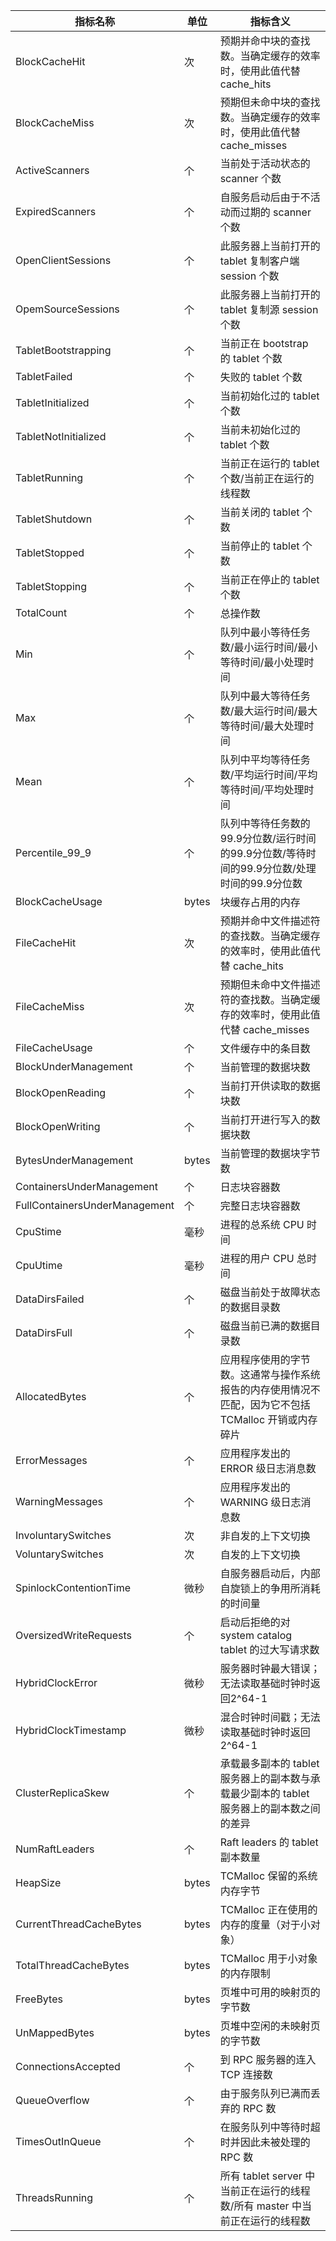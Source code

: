 | 指标名称                      | 单位  | 指标含义                                                     |
| ----------------------------- | ----- | ------------------------------------------------------------ |
| BlockCacheHit                 | 次    | 预期并命中块的查找数。当确定缓存的效率时，使用此值代替 cache_hits |
| BlockCacheMiss                | 次    | 预期但未命中块的查找数。当确定缓存的效率时，使用此值代替 cache_misses |
| ActiveScanners                | 个    | 当前处于活动状态的 scanner 个数                                |
| ExpiredScanners               | 个    | 自服务启动后由于不活动而过期的 scanner 个数                    |
| OpenClientSessions            | 个    | 此服务器上当前打开的 tablet 复制客户端 session 个数              |
| OpemSourceSessions            | 个    | 此服务器上当前打开的 tablet 复制源 session 个数                  |
| TabletBootstrapping           | 个    | 当前正在 bootstrap 的 tablet 个数                                |
| TabletFailed                  | 个    | 失败的 tablet 个数                                             |
| TabletInitialized             | 个    | 当前初始化过的 tablet 个数                                     |
| TabletNotInitialized          | 个    | 当前未初始化过的 tablet 个数                                   |
| TabletRunning                 | 个    | 当前正在运行的 tablet 个数/当前正在运行的线程数                |
| TabletShutdown                | 个    | 当前关闭的 tablet 个数                                         |
| TabletStopped                 | 个    | 当前停止的 tablet 个数                                         |
| TabletStopping                | 个    | 当前正在停止的 tablet 个数                                     |
| TotalCount                    | 个    | 总操作数                                                     |
| Min                           | 个    | 队列中最小等待任务数/最小运行时间/最小等待时间/最小处理时间  |
| Max                           | 个    | 队列中最大等待任务数/最大运行时间/最大等待时间/最大处理时间  |
| Mean                          | 个    | 队列中平均等待任务数/平均运行时间/平均等待时间/平均处理时间  |
| Percentile_99_9               | 个    | 队列中等待任务数的99.9分位数/运行时间的99.9分位数/等待时间的99.9分位数/处理时间的99.9分位数 |
| BlockCacheUsage               | bytes | 块缓存占用的内存                                             |
| FileCacheHit                  | 次    | 预期并命中文件描述符的查找数。当确定缓存的效率时，使用此值代替 cache_hits |
| FileCacheMiss                 | 次    | 预期但未命中文件描述符的查找数。当确定缓存的效率时，使用此值代替 cache_misses |
| FileCacheUsage                | 个    | 文件缓存中的条目数                                           |
| BlockUnderManagement          | 个    | 当前管理的数据块数                                           |
| BlockOpenReading              | 个    | 当前打开供读取的数据块数                                     |
| BlockOpenWriting              | 个    | 当前打开进行写入的数据块数                                   |
| BytesUnderManagement          | bytes | 当前管理的数据块字节数                                       |
| ContainersUnderManagement     | 个    | 日志块容器数                                                 |
| FullContainersUnderManagement | 个    | 完整日志块容器数                                             |
| CpuStime                      | 毫秒  | 进程的总系统 CPU 时间                                          |
| CpuUtime                      | 毫秒  | 进程的用户 CPU 总时间                                          |
| DataDirsFailed                | 个    | 磁盘当前处于故障状态的数据目录数                             |
| DataDirsFull                  | 个    | 磁盘当前已满的数据目录数                                     |
| AllocatedBytes                | 个    | 应用程序使用的字节数。这通常与操作系统报告的内存使用情况不匹配，因为它不包括 TCMalloc 开销或内存碎片 |
| ErrorMessages                 | 个    | 应用程序发出的 ERROR 级日志消息数                              |
| WarningMessages               | 个    | 应用程序发出的 WARNING 级日志消息数                            |
| InvoluntarySwitches           | 次    | 非自发的上下文切换                                           |
| VoluntarySwitches              | 次    | 自发的上下文切换                                             |
| SpinlockContentionTime        | 微秒  | 自服务器启动后，内部自旋锁上的争用所消耗的时间量             |
| OversizedWriteRequests        | 个    | 启动后拒绝的对 system catalog tablet 的过大写请求数           |
| HybridClockError              | 微秒  | 服务器时钟最大错误；无法读取基础时钟时返回2^64-1             |
| HybridClockTimestamp          | 微秒  | 混合时钟时间戳；无法读取基础时钟时返回2^64-1                 |
| ClusterReplicaSkew            | 个    | 承载最多副本的 tablet 服务器上的副本数与承载最少副本的 tablet 服务器上的副本数之间的差异 |
| NumRaftLeaders                | 个    | Raft leaders 的 tablet 副本数量                                 |
| HeapSize                      | bytes | TCMalloc 保留的系统内存字节                                   |
| CurrentThreadCacheBytes       | bytes | TCMalloc 正在使用的内存的度量（对于小对象）                   |
| TotalThreadCacheBytes         | bytes | TCMalloc 用于小对象的内存限制                                 |
| FreeBytes                     | bytes | 页堆中可用的映射页的字节数                                   |
| UnMappedBytes                 | bytes | 页堆中空闲的未映射页的字节数                                 |
| ConnectionsAccepted           | 个    | 到 RPC 服务器的连入 TCP 连接数                                   |
| QueueOverflow                  | 个    | 由于服务队列已满而丢弃的 RPC 数                                |
| TimesOutInQueue               | 个    | 在服务队列中等待时超时并因此未被处理的 RPC 数                  |
| ThreadsRunning                | 个    | 所有 tablet server 中当前正在运行的线程数/所有 master 中当前正在运行的线程数 |

